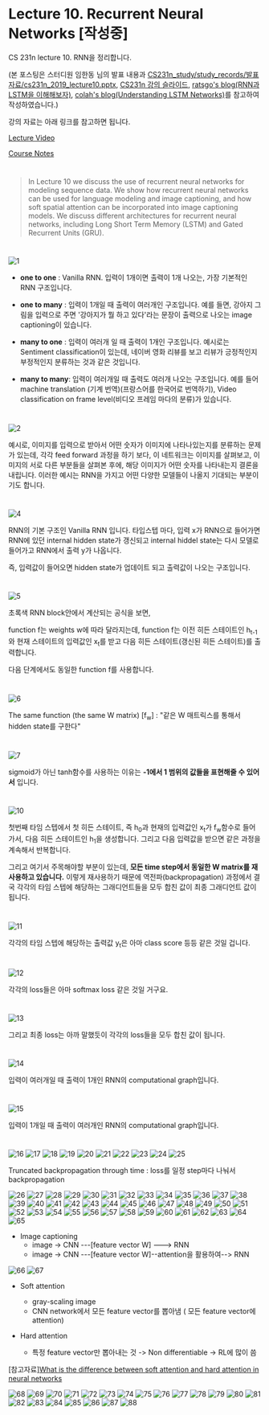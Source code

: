 Lecture 10. Recurrent Neural Networks [작성중]
==========================================

 CS 231n lecture 10. RNN을 정리합니다.

(본 포스팅은 스터디원 임한동 님의 발표 내용과 [CS231n_study/study_records/발표자료/cs231n_2019_lecture10.pptx](https://github.com/ai-robotics-kr/CS231n_study/blob/master/study_records/%EB%B0%9C%ED%91%9C%EC%9E%90%EB%A3%8C/cs231n_2019_lecture10.pptx), [CS231n 강의 슬라이드](http://cs231n.stanford.edu/slides/2019/cs231n_2019_lecture10.pdf), [ratsgo's blog(RNN과 LSTM을 이해해보자)](https://ratsgo.github.io/natural%20language%20processing/2017/03/09/rnnlstm/), [colah's blog(Understanding LSTM Networks)](http://colah.github.io/posts/2015-08-Understanding-LSTMs/)를 참고하여 작성하였습니다.)

강의 자료는 아래 링크를 참고하면 됩니다.

[Lecture Video](https://www.youtube.com/watch?v=6niqTuYFZLQ&list=PL3FW7Lu3i5JvHM8ljYj-zLfQRF3EO8sYv&index=10)

[Course Notes](http://cs231n.github.io/)
#
> In Lecture 10 we discuss the use of recurrent neural networks for modeling sequence data. We show how recurrent neural networks can be used for language modeling and image captioning, and how soft spatial attention can be incorporated into image captioning models. We discuss different architectures for recurrent neural networks, including Long Short Term Memory (LSTM) and Gated Recurrent Units (GRU).

#
![1](https://raw.githubusercontent.com/ai-robotics-kr/CS231n_study/master/images/lecture10/1.png)

- **one to one** : Vanilla RNN. 입력이 1개이면 출력이 1개 나오는, 가장 기본적인 RNN 구조입니다.

- **one to many** : 입력이 1개일 때 출력이 여러개인 구조입니다. 예를 들면, 강아지 그림을 입력으로 주면 '강아지가 뭘 하고 있다'라는 문장이 출력으로 나오는 image captioning이 있습니다.

- **many to one** : 입력이 여러개 일 때 출력이 1개인 구조입니다. 예시로는 Sentiment classification이 있는데, 네이버 영화 리뷰를 보고 리뷰가 긍정적인지 부정적인지 분류하는 것과 같은 것입니다.

- **many to many**: 입력이 여러개일 때 출력도 여러개 나오는 구조입니다. 예를 들어 machine translation (기계 번역)(프랑스어를 한국어로 번역하기), Video classification on frame level(비디오 프레임 마다의 분류)가 있습니다.

#
![2](https://raw.githubusercontent.com/ai-robotics-kr/CS231n_study/master/images/lecture10/2.png)

예시로, 이미지를 입력으로 받아서 어떤 숫자가 이미지에 나타나있는지를 분류하는 문제가 있는데, 각각 feed forward 과정을 하기 보다, 이 네트워크는 이미지를 살펴보고, 이미지의 서로 다른 부분들을 살펴본 후에, 해당 이미지가 어떤 숫자를 나타내는지 결론을 내립니다. 이러한 예시는 RNN을 가지고 어떤 다양한 모델들이 나올지 기대되는 부분이기도 합니다.

#
![4](https://raw.githubusercontent.com/ai-robotics-kr/CS231n_study/master/images/lecture10/4.png)

RNN의 기본 구조인 Vanilla RNN 입니다. 타입스텝 마다, 입력 x가 RNN으로 들어가면 RNN에 있던 internal hidden state가 갱신되고 internal hiddel state는 다시 모델로 들어가고 RNN에서 출력 y가 나옵니다. 

즉, 입력값이 들어오면 hidden state가 업데이트 되고 출력값이 나오는 구조입니다.

#
![5](https://raw.githubusercontent.com/ai-robotics-kr/CS231n_study/master/images/lecture10/5.png)

초록색 RNN block안에서 계산되는 공식을 보면,

function f는 weights w에 따라 달라지는데, function f는 이전 히든 스테이트인 h<sub>t-1</sub>와 현재 스테이트의 입력값인 x<sub>t</sub>를 받고 다음 히든 스테이트(갱신된 히든 스테이트)를 출력합니다.

다음 단계에서도 동일한 function f를 사용합니다.

#
![6](https://raw.githubusercontent.com/ai-robotics-kr/CS231n_study/master/images/lecture10/6.png)

The same function (the same W matrix) [f<sub>w</sub>] : "같은 W 매트릭스를 통해서 hidden state를 구한다"

#
![7](https://raw.githubusercontent.com/ai-robotics-kr/CS231n_study/master/images/lecture10/7.png)

sigmoid가 아닌 tanh함수를 사용하는 이유는 **-1에서 1 범위의 값들을 표현해줄 수 있어서** 입니다.

#
![10](https://raw.githubusercontent.com/ai-robotics-kr/CS231n_study/master/images/lecture10/10.png)

첫번째 타임 스텝에서 첫 히든 스테이트, 즉 h<sub>0</sub>과 현재의 입력값인 x<sub>t</sub>가 f<sub>w</sub>함수로 들어가서, 다음 히든 스테이트인 h<sub>1</sub>을 생성합니다. 그리고 다음 입력값을 받으면 같은 과정을 계속해서 반복합니다. 

그리고 여기서 주목해야할 부분이 있는데, **모든 time step에서 동일한 W matrix를 재사용하고 있습니다.**
이렇게 재사용하기 때문에 역전파(backpropagation) 과정에서 결국 각각의 타임 스텝에 해당하는 그래디언트들을 모두 합친 값이 최종 그래디언트 값이 됩니다.

#
![11](https://raw.githubusercontent.com/ai-robotics-kr/CS231n_study/master/images/lecture10/11.png)

각각의 타임 스텝에 해당하는 출력값 y<sub>t</sub>은 아마 class score 등등 같은 것일 겁니다.

#
![12](https://raw.githubusercontent.com/ai-robotics-kr/CS231n_study/master/images/lecture10/12.png)

각각의 loss들은 아마 softmax loss 같은 것일 거구요.

#
![13](https://raw.githubusercontent.com/ai-robotics-kr/CS231n_study/master/images/lecture10/13.png)

그리고 최종 loss는 아까 말했듯이 각각의 loss들을 모두 합친 값이 됩니다.

#
![14](https://raw.githubusercontent.com/ai-robotics-kr/CS231n_study/master/images/lecture10/14.png)

입력이 여러개일 때 출력이 1개인 RNN의 computational graph입니다.

#
![15](https://raw.githubusercontent.com/ai-robotics-kr/CS231n_study/master/images/lecture10/15.png)

입력이 1개일 때 출력이 여러개인 RNN의 computational graph입니다.

#
![16](https://raw.githubusercontent.com/ai-robotics-kr/CS231n_study/master/images/lecture10/16.png)
![17](https://raw.githubusercontent.com/ai-robotics-kr/CS231n_study/master/images/lecture10/17.png)
![18](https://raw.githubusercontent.com/ai-robotics-kr/CS231n_study/master/images/lecture10/18.png)
![19](https://raw.githubusercontent.com/ai-robotics-kr/CS231n_study/master/images/lecture10/19.png)
![20](https://raw.githubusercontent.com/ai-robotics-kr/CS231n_study/master/images/lecture10/20.png)
![21](https://raw.githubusercontent.com/ai-robotics-kr/CS231n_study/master/images/lecture10/21.png)
![22](https://raw.githubusercontent.com/ai-robotics-kr/CS231n_study/master/images/lecture10/22.png)
![23](https://raw.githubusercontent.com/ai-robotics-kr/CS231n_study/master/images/lecture10/23.png)
![24](https://raw.githubusercontent.com/ai-robotics-kr/CS231n_study/master/images/lecture10/24.png)
![25](https://raw.githubusercontent.com/ai-robotics-kr/CS231n_study/master/images/lecture10/25.png)

Truncated backpropagation through time : loss를 일정 step마다 나눠서 backpropagation


![26](https://raw.githubusercontent.com/ai-robotics-kr/CS231n_study/master/images/lecture10/26.png)
![27](https://raw.githubusercontent.com/ai-robotics-kr/CS231n_study/master/images/lecture10/27.png)
![28](https://raw.githubusercontent.com/ai-robotics-kr/CS231n_study/master/images/lecture10/28.png)
![29](https://raw.githubusercontent.com/ai-robotics-kr/CS231n_study/master/images/lecture10/29.png)
![30](https://raw.githubusercontent.com/ai-robotics-kr/CS231n_study/master/images/lecture10/30.png)
![31](https://raw.githubusercontent.com/ai-robotics-kr/CS231n_study/master/images/lecture10/31.png)
![32](https://raw.githubusercontent.com/ai-robotics-kr/CS231n_study/master/images/lecture10/32.png)
![33](https://raw.githubusercontent.com/ai-robotics-kr/CS231n_study/master/images/lecture10/33.png)
![34](https://raw.githubusercontent.com/ai-robotics-kr/CS231n_study/master/images/lecture10/34.png)
![35](https://raw.githubusercontent.com/ai-robotics-kr/CS231n_study/master/images/lecture10/35.png)
![36](https://raw.githubusercontent.com/ai-robotics-kr/CS231n_study/master/images/lecture10/36.png)
![37](https://raw.githubusercontent.com/ai-robotics-kr/CS231n_study/master/images/lecture10/37.png)
![38](https://raw.githubusercontent.com/ai-robotics-kr/CS231n_study/master/images/lecture10/38.png)
![39](https://raw.githubusercontent.com/ai-robotics-kr/CS231n_study/master/images/lecture10/39.png)
![40](https://raw.githubusercontent.com/ai-robotics-kr/CS231n_study/master/images/lecture10/40.png)
![41](https://raw.githubusercontent.com/ai-robotics-kr/CS231n_study/master/images/lecture10/41.png)
![42](https://raw.githubusercontent.com/ai-robotics-kr/CS231n_study/master/images/lecture10/42.png)
![43](https://raw.githubusercontent.com/ai-robotics-kr/CS231n_study/master/images/lecture10/43.png)
![44](https://raw.githubusercontent.com/ai-robotics-kr/CS231n_study/master/images/lecture10/44.png)
![45](https://raw.githubusercontent.com/ai-robotics-kr/CS231n_study/master/images/lecture10/45.png)
![46](https://raw.githubusercontent.com/ai-robotics-kr/CS231n_study/master/images/lecture10/46.png)
![47](https://raw.githubusercontent.com/ai-robotics-kr/CS231n_study/master/images/lecture10/47.png)
![48](https://raw.githubusercontent.com/ai-robotics-kr/CS231n_study/master/images/lecture10/48.png)
![49](https://raw.githubusercontent.com/ai-robotics-kr/CS231n_study/master/images/lecture10/49.png)
![50](https://raw.githubusercontent.com/ai-robotics-kr/CS231n_study/master/images/lecture10/50.png)
![51](https://raw.githubusercontent.com/ai-robotics-kr/CS231n_study/master/images/lecture10/51.png)
![52](https://raw.githubusercontent.com/ai-robotics-kr/CS231n_study/master/images/lecture10/52.png)
![53](https://raw.githubusercontent.com/ai-robotics-kr/CS231n_study/master/images/lecture10/53.png)
![54](https://raw.githubusercontent.com/ai-robotics-kr/CS231n_study/master/images/lecture10/54.png)
![55](https://raw.githubusercontent.com/ai-robotics-kr/CS231n_study/master/images/lecture10/55.png)
![56](https://raw.githubusercontent.com/ai-robotics-kr/CS231n_study/master/images/lecture10/56.png)
![57](https://raw.githubusercontent.com/ai-robotics-kr/CS231n_study/master/images/lecture10/57.png)
![58](https://raw.githubusercontent.com/ai-robotics-kr/CS231n_study/master/images/lecture10/58.png)
![59](https://raw.githubusercontent.com/ai-robotics-kr/CS231n_study/master/images/lecture10/59.png)
![60](https://raw.githubusercontent.com/ai-robotics-kr/CS231n_study/master/images/lecture10/60.png)
![61](https://raw.githubusercontent.com/ai-robotics-kr/CS231n_study/master/images/lecture10/61.png)
![62](https://raw.githubusercontent.com/ai-robotics-kr/CS231n_study/master/images/lecture10/62.png)
![63](https://raw.githubusercontent.com/ai-robotics-kr/CS231n_study/master/images/lecture10/63.png)
![64](https://raw.githubusercontent.com/ai-robotics-kr/CS231n_study/master/images/lecture10/64.png)
![65](https://raw.githubusercontent.com/ai-robotics-kr/CS231n_study/master/images/lecture10/65.png)

- Image captioning
  - image -> CNN ---[feature vector W] ---> RNN
  - image -> CNN ---[feature vector W]--attention을 활용하여--> RNN


![66](https://raw.githubusercontent.com/ai-robotics-kr/CS231n_study/master/images/lecture10/66.png)
![67](https://raw.githubusercontent.com/ai-robotics-kr/CS231n_study/master/images/lecture10/67.png)

- Soft attention
  - gray-scaling image
  - CNN network에서 모든 feature vector를 뽑아냄 ( 모든 feature vector에 attention)

- Hard attention
  - 특정 feature vector만 뽑아내는 것 -> Non differentiable -> RL에 많이 씀

[참고자료][What is the difference between soft attention and hard attention in neural networks](https://www.quora.com/What-is-the-difference-between-soft-attention-and-hard-attention-in-neural-networks)


![68](https://raw.githubusercontent.com/ai-robotics-kr/CS231n_study/master/images/lecture10/68.png)
![69](https://raw.githubusercontent.com/ai-robotics-kr/CS231n_study/master/images/lecture10/69.png)
![70](https://raw.githubusercontent.com/ai-robotics-kr/CS231n_study/master/images/lecture10/70.png)
![71](https://raw.githubusercontent.com/ai-robotics-kr/CS231n_study/master/images/lecture10/71.png)
![72](https://raw.githubusercontent.com/ai-robotics-kr/CS231n_study/master/images/lecture10/72.png)
![73](https://raw.githubusercontent.com/ai-robotics-kr/CS231n_study/master/images/lecture10/73.png)
![74](https://raw.githubusercontent.com/ai-robotics-kr/CS231n_study/master/images/lecture10/74.png)
![75](https://raw.githubusercontent.com/ai-robotics-kr/CS231n_study/master/images/lecture10/75.png)
![76](https://raw.githubusercontent.com/ai-robotics-kr/CS231n_study/master/images/lecture10/76.png)
![77](https://raw.githubusercontent.com/ai-robotics-kr/CS231n_study/master/images/lecture10/77.png)
![78](https://raw.githubusercontent.com/ai-robotics-kr/CS231n_study/master/images/lecture10/78.png)
![79](https://raw.githubusercontent.com/ai-robotics-kr/CS231n_study/master/images/lecture10/79.png)
![80](https://raw.githubusercontent.com/ai-robotics-kr/CS231n_study/master/images/lecture10/80.png)
![81](https://raw.githubusercontent.com/ai-robotics-kr/CS231n_study/master/images/lecture10/81.png)
![82](https://raw.githubusercontent.com/ai-robotics-kr/CS231n_study/master/images/lecture10/82.png)
![83](https://raw.githubusercontent.com/ai-robotics-kr/CS231n_study/master/images/lecture10/83.png)
![84](https://raw.githubusercontent.com/ai-robotics-kr/CS231n_study/master/images/lecture10/84.png)
![85](https://raw.githubusercontent.com/ai-robotics-kr/CS231n_study/master/images/lecture10/85.png)
![86](https://raw.githubusercontent.com/ai-robotics-kr/CS231n_study/master/images/lecture10/86.png)
![87](https://raw.githubusercontent.com/ai-robotics-kr/CS231n_study/master/images/lecture10/87.png)
![88](https://raw.githubusercontent.com/ai-robotics-kr/CS231n_study/master/images/lecture10/88.png)
